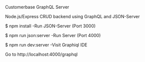 Customerbase GraphQL Server

Node.js/Express CRUD backend using GraphQL and JSON-Server

$ npm install
-Run JSON-Server (Port 3000)

$ npm run json:server
-Run Server (Port 4000)

$ npm run dev:server
-Visit Graphiql IDE

Go to http://localhost:4000/graphql